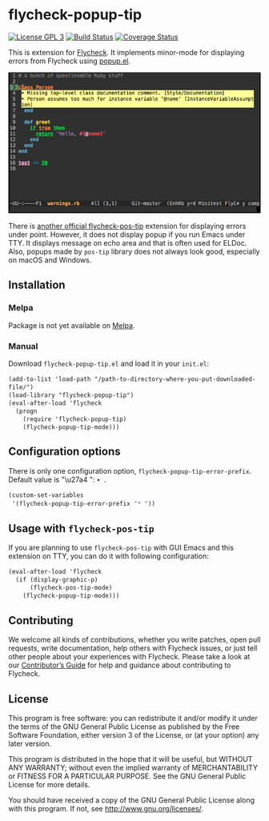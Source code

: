 # flycheck-popup-tip

[![License GPL 3](https://img.shields.io/github/license/Simplify/flycheck-popup-tip.svg)][COPYING]
[![Build Status](https://travis-ci.org/Simplify/flycheck-popup-tip.svg?branch=master)](https://travis-ci.org/Simplify/flycheck-popup-tip)
[![Coverage Status](https://coveralls.io/repos/github/Simplify/flycheck-popup-tip/badge.svg)](https://coveralls.io/github/Simplify/flycheck-popup-tip)

This is extension for [Flycheck](http://www.flycheck.org/). It implements minor-mode for displaying errors from Flycheck using [popup.el](https://github.com/auto-complete/popup-el).

![flycheck-popup-tip screenshot](screenshots/01.png)

There is [another official flycheck-pos-tip](https://github.com/flycheck/flycheck-pos-tip) extension for displaying errors under point. However, it does not display popup if you run Emacs under TTY. It displays message on echo area and that is often used for ELDoc.
Also, popups made by `pos-tip` library does not always look good, especially on macOS and Windows.

## Installation

### Melpa

Package is not yet available on [Melpa](https://melpa.org/).

### Manual

Download `flycheck-popup-tip.el` and load it in your `init.el`:

``` elisp
(add-to-list 'load-path "/path-to-directory-where-you-put-downloaded-file/")
(load-library "flycheck-popup-tip")
(eval-after-load 'flycheck
  (progn
    (require 'flycheck-popup-tip)
    (flycheck-popup-tip-mode)))
```

## Configuration options

There is only one configuration option, `flycheck-popup-tip-error-prefix`.
Default value is "\u27a4 ": `➤ `.

```cl
(custom-set-variables
 '(flycheck-popup-tip-error-prefix "* "))
```

## Usage with `flycheck-pos-tip`

If you are planning to use `flycheck-pos-tip` with GUI Emacs and this extension on TTY, you can do it with following configuration:

``` elisp
(eval-after-load 'flycheck
  (if (display-graphic-p)
      (flycheck-pos-tip-mode)
    (flycheck-popup-tip-mode)))
```

## Contributing

We welcome all kinds of contributions, whether you write patches, open pull
requests, write documentation, help others with Flycheck issues, or just tell
other people about your experiences with Flycheck.  Please take a look at our
[Contributor’s Guide][contrib]
for help and guidance about contributing to Flycheck.

## License

This program is free software: you can redistribute it and/or modify it under
the terms of the GNU General Public License as published by the Free Software
Foundation, either version 3 of the License, or (at your option) any later
version.

This program is distributed in the hope that it will be useful, but WITHOUT ANY
WARRANTY; without even the implied warranty of MERCHANTABILITY or FITNESS FOR A
PARTICULAR PURPOSE.  See the GNU General Public License for more details.

You should have received a copy of the GNU General Public License along with
this program.  If not, see http://www.gnu.org/licenses/.

[COPYING]: https://github.com/Simplify/flycheck-popup-tip/blob/master/COPYING
[contrib]: http://www.flycheck.org/en/latest/contributor/contributing.html
